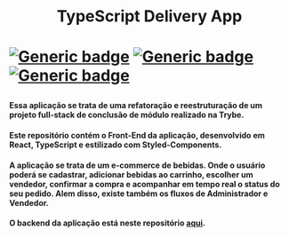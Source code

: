 <h1 align="center">TypeScript Delivery App<h1>

[![Generic badge](https://img.shields.io/badge/Develop-TypeScript-blue?style=for-the-badge&logo=appveyor)](https://shields.io/)
[![Generic badge](https://img.shields.io/badge/Develop-React-blue?style=for-the-badge&logo=appveyor)](https://shields.io/)
[![Generic badge](https://img.shields.io/badge/Develop-Styled%20Components-purple?style=for-the-badge&logo=appveyor)](https://shields.io/)
 
<h4>Essa aplicação se trata de uma refatoração e reestruturação de um projeto full-stack de conclusão de módulo realizado na Trybe.</h4>
  
<h4>Este repositório contém o Front-End da aplicação, desenvolvido em React, TypeScript e estilizado com Styled-Components.</h4>
  
<h4>A aplicação se trata de um e-commerce de bebidas. Onde o usuário poderá se cadastrar, adicionar bebidas ao carrinho, escolher um vendedor, confirmar a compra e acompanhar em tempo real o status do seu pedido. Alem disso, existe também os fluxos de Administrador e Vendedor.</h4>

 <h4>O backend da aplicação está neste repositório <a target="_blank" href="https://github.com/marcelocampos66/typescript-delivery-api">aqui</a>.</h4>
 
